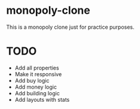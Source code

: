 # monopoly-clone
This is a monopoly clone just for practice purposes.

# TODO
* Add all properties
* Make it responsive
* Add buy logic
* Add money logic
* Add building logic
* Add layouts with stats